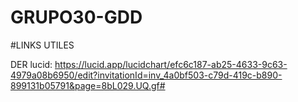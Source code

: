 # GRUPO30-GDD

#LINKS UTILES

DER lucid: https://lucid.app/lucidchart/efc6c187-ab25-4633-9c63-4979a08b6950/edit?invitationId=inv_4a0bf503-c79d-419c-b890-899131b05791&page=8bL029.UQ.gf#
